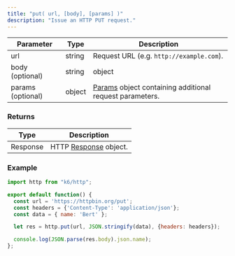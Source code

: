 ```yaml
---
title: "put( url, [body], [params] )"
description: "Issue an HTTP PUT request."
---
```


| Parameter         | Type   | Description                                                                                           |
| ----------------- | ------ | ----------------------------------------------------------------------------------------------------- |
| url               | string | Request URL (e.g. `http://example.com`).                                                              |
| body (optional)   | string | object                                                                                                | Request body; objects will be `x-www-form-urlencoded`. |
| params (optional) | object | [Params](/javascript-api/k6-http/params) object containing additional request parameters. |


### Returns

| Type     | Description                                                           |
| -------- | --------------------------------------------------------------------- |
| Response | HTTP [Response](/javascript-api/k6-http/response) object. |

### Example

<div class="code-group" data-props='{"labels": [], lineNumbers=[true]}'>

```js
import http from "k6/http";

export default function() {
  const url = 'https://httpbin.org/put';
  const headers = {'Content-Type': 'application/json'};
  const data = { name: 'Bert' };

  let res = http.put(url, JSON.stringify(data), {headers: headers});

  console.log(JSON.parse(res.body).json.name);
};
```

</div>
